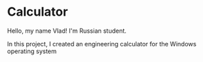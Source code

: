 # Calculator

Hello, my name Vlad! I'm Russian student.

In this project, I created an engineering calculator for the Windows operating system

